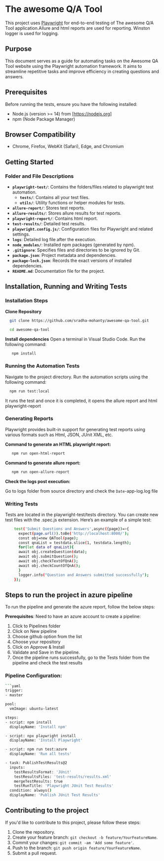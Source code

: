 # The awesome Q/A Tool 

This project uses [Playwright](https://playwright.dev/) for end-to-end testing of The awesome Q/A Tool application.Allure and html reports are used for reporting. Winston logger is used for logging.

## Purpose 

This document serves as a guide for automating tasks on the Awesome QA Tool website using the Playwright automation framework. It aims to streamline repetitive tasks and improve efficiency in creating questions and answers. 

## Prerequisites

Before running the tests, ensure you have the following installed:

- Node.js (version >= 14) from [https://nodejs.org]
- npm (Node Package Manager)

## Browser Compatibility 

- Chrome, Firefox, WebKit (Safari), Edge, and Chromium 

## Getting Started

### Folder and File Descriptions

- **`playwright-test/`**: Contains the folders/files related to playwright test automation.
  - **`tests/`**: Contains all your test files.
  - **`utils/`**: Utility functions or helper modules for tests.
- **`allure-report/`**: Stores test reports.
- **`allure-results/`**: Stores allure  results for test reports.
- **`playwright-report/`**: Contains html report.
- **`test-results/`**: Detailed test results.
- **`playwright.config.js/`**: Configuration files for Playwright and related settings.
- **`logs`**: Detailed log file after the execution.
- **`node_modules/`**: Installed npm packages (generated by npm).
- **`.gitignore`**: Specifies files and directories to be ignored by Git.
- **`package.json`**: Project metadata and dependencies.
- **`package-lock.json`**: Records the exact versions of installed dependencies.
- **`README.md`**: Documentation file for the project.

## Installation, Running and Writing Tests

### Installation Steps 

**Clone Repository**

 ```sh
   git clone https://github.com/sradha-mohanty/awesome-qa-tool.git

   cd awesome-qa-tool
 ```
**Install dependencies**
  Open a terminal in Visual Studio Code.
  Run the following command: 
 ```sh
    npm install 
 ```
### Running the Automation Tests

  Navigate to the project directory. 
  Run the automation scripts using the following command: 
 ```sh
   npm run test:local
 ```
 It runs the test and once it is completed, it opens the allure report and html playwright-report

### Generating Reports 

 Playwright provides built-in support for generating test reports using various formats such as Html, JSON, JUnit XML, etc. 

**Command to generate an HTML playwright report:**
 ```sh
    npm run open-html-report  
 ```
**Command to generate allure report:**
 ```sh
    npm run open-allure-report  
 ```
**Check the logs post execution:**

   Go to logs folder from source directory and check the `Date`-app-log.log file

### Writing Tests
  Tests are located in the playwright-test/tests directory. You can create new test files with the .spec.js  extension. Here’s an example of a simple test:

  ```sh
      test('Submit Questions and Answers',async({page})=>{
        expect(page.url()).toBe('http://localhost:8000/');
        const obj=new QATool(page);
        const qnaList = testdata.slice(1, testdata.length);
        for(let data of qnaList){
        await obj.createQuestion(data);
        await obj.submitQuestion();
        await obj.checkTextOfQnA();
        await obj.checkCountOfQnA();
        }  
        logger.info("Question and Answers submitted successfully");
      });
  ```
## Steps to run the project in azure pipeline

To run the pipeline and generate the azure report, follow the below steps:

**Prerequisites**: Need to have an azure account to create a pipeline:

1. Click to Pipelines folder
2. Click on New pipeline
3. Choose github option from the list
4. Choose your repository
5. Click on Approve & Install 
6. Validate and Save in the pipeline.
7. Once the pipeline runs successfully, go to the Tests folder from the pipeline and check the test results

### Pipeline Configuration:
```sh
```yaml
trigger:
- master

pool:
  vmImage: ubuntu-latest

steps:
- script: npm install
  displayName: 'Install npm'

- script: npx playwright install
  displayName: 'Install Playwright'

- script: npm run test:azure
  displayName: 'Run all tests'

- task: PublishTestResults@2
  inputs:
    testResultsFormat: 'JUnit'
    testResultsFiles: 'test-results/results.xml'
    mergeTestResults: true
    testRunTitle: 'Playwright JUnit Test Results'
  condition: always()
  displayName: 'Publish JUnit Test Results'
```
## Contributing to the project

If you'd like to contribute to this project, please follow these steps:

1. Clone the repository.
2. Create your feature branch: `git checkout -b feature/YourFeatureName`.
3. Commit your changes: `git commit -am 'Add some feature'`.
4. Push to the branch: `git push origin feature/YourFeatureName`.
5. Submit a pull request.